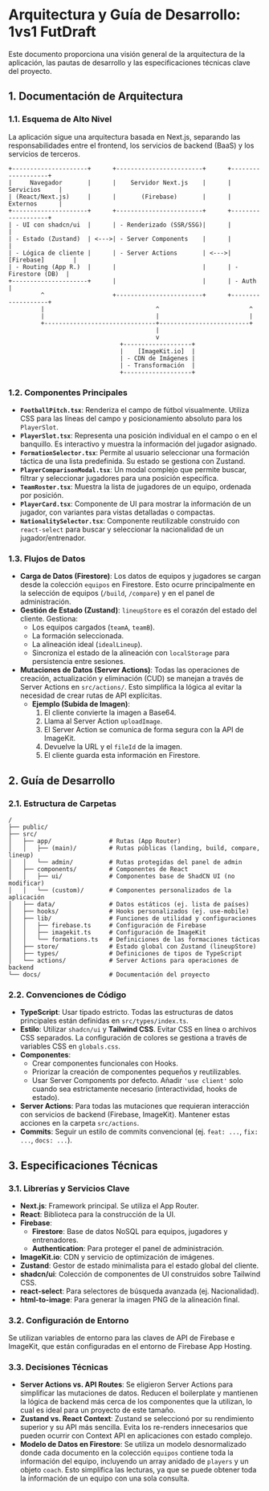 # Arquitectura y Guía de Desarrollo: 1vs1 FutDraft

Este documento proporciona una visión general de la arquitectura de la aplicación, las pautas de desarrollo y las especificaciones técnicas clave del proyecto.

## 1. Documentación de Arquitectura

### 1.1. Esquema de Alto Nivel

La aplicación sigue una arquitectura basada en Next.js, separando las responsabilidades entre el frontend, los servicios de backend (BaaS) y los servicios de terceros.

```
+---------------------+      +------------------------+      +-------------------+
|     Navegador       |      |    Servidor Next.js    |      |     Servicios     |
| (React/Next.js)     |      |       (Firebase)       |      |     Externos      |
+---------------------+      +------------------------+      +-------------------+
| - UI con shadcn/ui  |      | - Renderizado (SSR/SSG)|      |                   |
| - Estado (Zustand)  | <--->| - Server Components    |      |                   |
| - Lógica de cliente |      | - Server Actions       | <--->| [Firebase]        |
| - Routing (App R.)  |      |                        |      | - Firestore (DB)  |
+---------------------+      |                        |      | - Auth            |
         ^                   +------------------------+      +-------------------+
         |                               ^                         ^
         |                               |                         |
         +-------------------------------+-------------------------+
                                         |
                                         v
                               +-------------------+
                               |    [ImageKit.io]  |
                               | - CDN de Imágenes |
                               | - Transformación  |
                               +-------------------+
```

### 1.2. Componentes Principales

*   **`FootballPitch.tsx`**: Renderiza el campo de fútbol visualmente. Utiliza CSS para las líneas del campo y posicionamiento absoluto para los `PlayerSlot`.
*   **`PlayerSlot.tsx`**: Representa una posición individual en el campo o en el banquillo. Es interactivo y muestra la información del jugador asignado.
*   **`FormationSelector.tsx`**: Permite al usuario seleccionar una formación táctica de una lista predefinida. Su estado se gestiona con Zustand.
*   **`PlayerComparisonModal.tsx`**: Un modal complejo que permite buscar, filtrar y seleccionar jugadores para una posición específica.
*   **`TeamRoster.tsx`**: Muestra la lista de jugadores de un equipo, ordenada por posición.
*   **`PlayerCard.tsx`**: Componente de UI para mostrar la información de un jugador, con variantes para vistas detalladas o compactas.
*   **`NationalitySelector.tsx`**: Componente reutilizable construido con `react-select` para buscar y seleccionar la nacionalidad de un jugador/entrenador.

### 1.3. Flujos de Datos

*   **Carga de Datos (Firestore)**: Los datos de equipos y jugadores se cargan desde la colección `equipos` en Firestore. Esto ocurre principalmente en la selección de equipos (`/build`, `/compare`) y en el panel de administración.
*   **Gestión de Estado (Zustand)**: `lineupStore` es el corazón del estado del cliente. Gestiona:
    *   Los equipos cargados (`teamA`, `teamB`).
    *   La formación seleccionada.
    *   La alineación ideal (`idealLineup`).
    *   Sincroniza el estado de la alineación con `localStorage` para persistencia entre sesiones.
*   **Mutaciones de Datos (Server Actions)**: Todas las operaciones de creación, actualización y eliminación (CUD) se manejan a través de Server Actions en `src/actions/`. Esto simplifica la lógica al evitar la necesidad de crear rutas de API explícitas.
    *   **Ejemplo (Subida de Imagen)**:
        1.  El cliente convierte la imagen a Base64.
        2.  Llama al Server Action `uploadImage`.
        3.  El Server Action se comunica de forma segura con la API de ImageKit.
        4.  Devuelve la URL y el `fileId` de la imagen.
        5.  El cliente guarda esta información en Firestore.

## 2. Guía de Desarrollo

### 2.1. Estructura de Carpetas

```
/
├── public/
├── src/
│   ├── app/                # Rutas (App Router)
│   │   ├── (main)/         # Rutas públicas (landing, build, compare, lineup)
│   │   └── admin/          # Rutas protegidas del panel de admin
│   ├── components/         # Componentes de React
│   │   ├── ui/             # Componentes base de ShadCN UI (no modificar)
│   │   └── (custom)/       # Componentes personalizados de la aplicación
│   ├── data/               # Datos estáticos (ej. lista de países)
│   ├── hooks/              # Hooks personalizados (ej. use-mobile)
│   ├── lib/                # Funciones de utilidad y configuraciones
│   │   ├── firebase.ts     # Configuración de Firebase
│   │   ├── imagekit.ts     # Configuración de ImageKit
│   │   └── formations.ts   # Definiciones de las formaciones tácticas
│   ├── store/              # Estado global con Zustand (lineupStore)
│   ├── types/              # Definiciones de tipos de TypeScript
│   └── actions/            # Server Actions para operaciones de backend
└── docs/                   # Documentación del proyecto
```

### 2.2. Convenciones de Código

*   **TypeScript**: Usar tipado estricto. Todas las estructuras de datos principales están definidas en `src/types/index.ts`.
*   **Estilo**: Utilizar `shadcn/ui` y **Tailwind CSS**. Evitar CSS en línea o archivos CSS separados. La configuración de colores se gestiona a través de variables CSS en `globals.css`.
*   **Componentes**:
    *   Crear componentes funcionales con Hooks.
    *   Priorizar la creación de componentes pequeños y reutilizables.
    *   Usar Server Components por defecto. Añadir `'use client'` solo cuando sea estrictamente necesario (interactividad, hooks de estado).
*   **Server Actions**: Para todas las mutaciones que requieran interacción con servicios de backend (Firebase, ImageKit). Mantener estas acciones en la carpeta `src/actions`.
*   **Commits**: Seguir un estilo de commits convencional (ej. `feat: ...`, `fix: ...`, `docs: ...`).

## 3. Especificaciones Técnicas

### 3.1. Librerías y Servicios Clave

*   **Next.js**: Framework principal. Se utiliza el App Router.
*   **React**: Biblioteca para la construcción de la UI.
*   **Firebase**:
    *   **Firestore**: Base de datos NoSQL para equipos, jugadores y entrenadores.
    *   **Authentication**: Para proteger el panel de administración.
*   **ImageKit.io**: CDN y servicio de optimización de imágenes.
*   **Zustand**: Gestor de estado minimalista para el estado global del cliente.
*   **shadcn/ui**: Colección de componentes de UI construidos sobre Tailwind CSS.
*   **react-select**: Para selectores de búsqueda avanzada (ej. Nacionalidad).
*   **html-to-image**: Para generar la imagen PNG de la alineación final.

### 3.2. Configuración de Entorno

Se utilizan variables de entorno para las claves de API de Firebase e ImageKit, que están configuradas en el entorno de Firebase App Hosting.

### 3.3. Decisiones Técnicas

*   **Server Actions vs. API Routes**: Se eligieron Server Actions para simplificar las mutaciones de datos. Reducen el boilerplate y mantienen la lógica de backend más cerca de los componentes que la utilizan, lo cual es ideal para un proyecto de este tamaño.
*   **Zustand vs. React Context**: Zustand se seleccionó por su rendimiento superior y su API más sencilla. Evita los re-renders innecesarios que pueden ocurrir con Context API en aplicaciones con estado complejo.
*   **Modelo de Datos en Firestore**: Se utiliza un modelo desnormalizado donde cada documento en la colección `equipos` contiene toda la información del equipo, incluyendo un array anidado de `players` y un objeto `coach`. Esto simplifica las lecturas, ya que se puede obtener toda la información de un equipo con una sola consulta.
